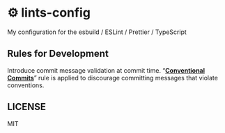 # ⚙️ lints-config

My configuration for the esbuild / ESLint / Prettier / TypeScript

## Rules for Development

Introduce commit message validation at commit time.
“**[Conventional Commits](https://www.conventionalcommits.org/ja/)**”
rule is applied to discourage committing messages that violate conventions.

## LICENSE

MIT
